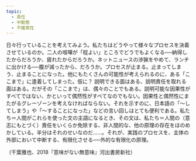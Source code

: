 ```yaml
---
topic:
  - 責任
  - 中動態
  - 不確実性
---
```

日々行っていることを考えてみよう。私たちはどうやって様々なプロセスを決着させているのか。二人の喧嘩が「程よい」ところでどうでもよくなる──納得したからだろうか、疲れたからだろうか。ネットニュースの渉猟をやめて、ランチに出かける──腹が減ったから、だろうか。プロセスが止まる。止まってしまう、止まることになった。他にもたくさんの可能性が考えられるのに、ある「ここまで」に逢着してしまった。仮に？ 説明できる面はある、説明責任を取れる面はある。だがその「ここまで」は、偶々のことでもある。説明可能な因果性がすべてではない、かといって偶然性がすべてなのでもない。因果性と偶然性にまたがるグレーゾーンを考えなければならない。それを示すのに、日本語の「～してしまう」や「～することになった」などの言い回しはとても便利である。私たち＝人間がこれらを使った文の主語になるとき、その文は、私たち＝人間の（意志にもとづく）責任をいくらか免除する、非人間的な、他の原理の存在をほのめかしている。半分はそれのせいなのだ……。それが、実践のプロセスを、主体の外部において中断する、有限化させる──外的な有限化の原理。

（千葉雅也、2018『意味がない無意味』河出書房新社）